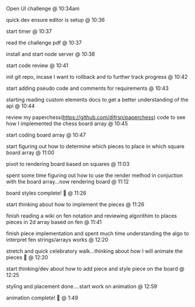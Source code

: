 Open UI challenge @ 10:34am

quick dev ensure editor is setup @ 10:36

start timer @ 10:37

read the challenge pdf @ 10:37

install and start node server @ 10:38

start code review @ 10:41

init git repo, incase I want to rollback and to further track progress @ 10:42

start adding pseudo code and comments for requirements @ 10:43

starting reading custom elements docs to get a better understanding of the api @ 10:44

review my paperchess(https://github.com/djfrsn/paperchess) code to see how I implemented the chess board array @ 10:45

start coding board array @ 10:47

start figuring out how to determine which pieces to place in which square board array @ 11:00

pivot to rendering board based on squares @ 11:03

spent some time figuring out how to use the render method in conjuction with the board array...now rendering board @ 11:12

board styles complete! 🎉 @ 11:26

start thinking about how to implement the pieces @ 11:26

finish reading a wiki on fen notation and reviewing algorithim to places pieces in 2d array based on fen @ 11:41

finish piece implementation and spent much time understanding the algo to interpret fen strings/arrays works @ 12:20

stretch and quick celebratory walk...thinking about how I will animate the pieces 🎉 @ 12:20

start thinking/dev about how to add piece and style piece on the board @ 12:25

styling and placement done....start work on animation @ 12:59

animation complete! 🎉 @ 1:49